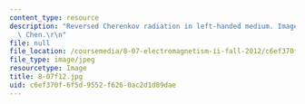 ```yaml
---
content_type: resource
description: "Reversed Cherenkov radiation in left-handed medium. Image by Prof. Min\
  \ Chen.\r\n"
file: null
file_location: /coursemedia/8-07-electromagnetism-ii-fall-2012/c6ef370f6f5d9552f6260ac2d1d89dae_8-07f12.jpg
file_type: image/jpeg
resourcetype: Image
title: 8-07f12.jpg
uid: c6ef370f-6f5d-9552-f626-0ac2d1d89dae
---
```

